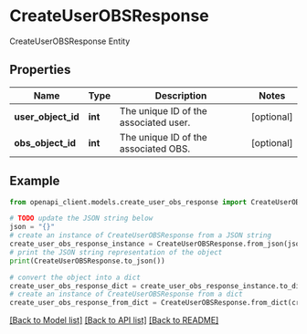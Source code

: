 # CreateUserOBSResponse

CreateUserOBSResponse Entity

## Properties

Name | Type | Description | Notes
------------ | ------------- | ------------- | -------------
**user_object_id** | **int** | The unique ID of the associated user. | [optional] 
**obs_object_id** | **int** | The unique ID of the associated OBS. | [optional] 

## Example

```python
from openapi_client.models.create_user_obs_response import CreateUserOBSResponse

# TODO update the JSON string below
json = "{}"
# create an instance of CreateUserOBSResponse from a JSON string
create_user_obs_response_instance = CreateUserOBSResponse.from_json(json)
# print the JSON string representation of the object
print(CreateUserOBSResponse.to_json())

# convert the object into a dict
create_user_obs_response_dict = create_user_obs_response_instance.to_dict()
# create an instance of CreateUserOBSResponse from a dict
create_user_obs_response_from_dict = CreateUserOBSResponse.from_dict(create_user_obs_response_dict)
```
[[Back to Model list]](../README.md#documentation-for-models) [[Back to API list]](../README.md#documentation-for-api-endpoints) [[Back to README]](../README.md)


